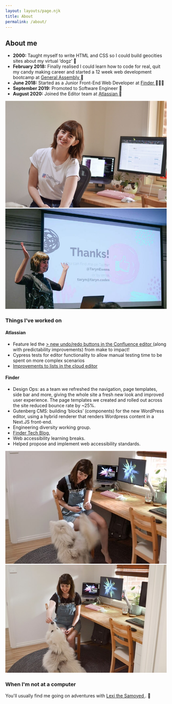 ```yaml
---
layout: layouts/page.njk
title: About
permalink: /about/
---
```


<section className={utilStyles.headingMd}>
        <h2>About me</h2>
        <ul className={utilStyles.listStandard}>
          <li className={utilStyles.listItemStandard}>
            <strong>2000:</strong> Taught myself to write HTML and CSS so I
            could build geocities sites about my virtual ‘dogz’ 🐶
          </li>
          <li className={utilStyles.listItemStandard}>
            <strong>February 2018:</strong> Finally realised I could learn how
            to code for real, quit my candy making career and started a 12 week
            web development bootcamp at
            <a
              className={utilStyles.linkFeature}
              href="https://generalassemb.ly/"
            >
              General Assembly
            </a>
            🍬
          </li>
          <li className={utilStyles.listItemStandard}>
            <strong>June 2018:</strong> Started as a Junior Front-End Web
            Developer at
            <a
              className={utilStyles.linkFeature}
              href="https://www.finder.com.au/"
            >
              Finder
            </a>
            👩🏻‍💻
          </li>
          <li className={utilStyles.listItemStandard}>
            <strong>September 2019:</strong> Promoted to Software Engineer 🎉
          </li>
          <li className={utilStyles.listItemStandard}>
            <strong>August 2020:</strong> Joined the Editor team at
            <a
              className={utilStyles.linkFeature}
              href="https://www.atlassian.com/"
            >
              Atlassian
            </a>
            🥳
          </li>
        </ul>
      </section>
      <section className={utilStyles.imageWrapper}>
        <img
          src="/images/taryndesk.jpg"
          className={utilStyles.imageHalf}
          alt="Taryn sitting in her home office"
        />
        <img
          src="/images/speaking-thanks.jpg"
          className={utilStyles.imageHalf}
          alt="Taryn speaking at SydCSS"
        />
      </section>
      <section>
        <h3 className={utilStyles.h3}>Things I’ve worked on</h3>
        <h4>Atlassian</h4>
        <ul className={utilStyles.listStandard}>
          <li className={utilStyles.listItemStandard}>
            Feature led the
            <a href="https://community.atlassian.com/t5/Confluence-articles/New-Undo-Redo-buttons-in-the-Confluence-editor/ba-p/1735895">
              >
              new undo/redo buttons in the Confluence editor
            </a>
            (along with predictability improvements) from make to impact!
          </li>
          <li className={utilStyles.listItemStandard}>
            Cypress tests for editor functionality to allow manual testing time
            to be spent on more complex scenarios
          </li>
          <li className={utilStyles.listItemStandard}>
            <a href="https://community.atlassian.com/t5/Confluence-Cloud-articles/Solving-WTF-moments-in-Confluence-Improvements-to-lists-have/ba-p/1601228">
              Improvements to lists in the cloud editor
            </a>
          </li>
        </ul>
        <h4>Finder</h4>
        <ul className={utilStyles.listStandard}>
          <li className={utilStyles.listItemStandard}>
            Design Ops: as a team we refreshed the navigation, page templates,
            side bar and more, giving the whole site a fresh new look and
            improved user experience. The page templates we created and rolled
            out across the site reduced bounce rate by ~25%.
          </li>
          <li className={utilStyles.listItemStandard}>
            Gutenberg CMS: building ‘blocks’ (components) for the new WordPress
            editor, using a hybrid renderer that renders Wordpress content in a
            Next.JS front-end.
          </li>
          <li className={utilStyles.listItemStandard}>
            Engineering diversity working group.
          </li>
          <li className={utilStyles.listItemStandard}>
            <a
              className={utilStyles.linkFeature}
              href="https://medium.com/finder-tech"
            >
              Finder Tech Blog.
            </a>
          </li>
          <li className={utilStyles.listItemStandard}>
            Web accessibility learning breaks.
          </li>
          <li className={utilStyles.listItemStandard}>
            Helped propose and implement web accessibility standards.
          </li>
        </ul>
      </section>
      <section className={utilStyles.imageWrapper}>
        <img
          src="/images/taryn-lexi-desk1.jpg"
          className={utilStyles.imageHalf}
          alt="Taryn at her desk with her big fluffy dog begging for treats"
        />
        <img
          src="/images/taryn-lexi-desk2.jpg"
          className={utilStyles.imageHalf}
          alt="Taryn at her desk giving her big fluffy dog a treat"
        />
      </section>
      <section>
        <h3 className={utilStyles.h3}>When I'm not at a computer</h3>
        <p>
          You'll usually find me going on adventures with
          <a
            className={utilStyles.linkFeature}
            href="https://www.instagram.com/lexi.samoyed"
          >
            Lexi the Samoyed
          </a>
          . 🐶
        </p>
      </section>

